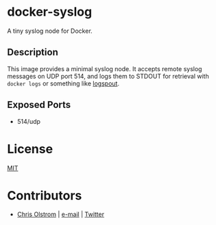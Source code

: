 # docker-syslog

A tiny syslog node for Docker.

## Description

This image provides a minimal syslog node. It accepts remote syslog messages on
UDP port 514, and logs them to STDOUT for retrieval with `docker logs` or
something like [logspout](https://github.com/gliderlabs/logspout).

## Exposed Ports

  * 514/udp

# License
[MIT](https://tldrlegal.com/license/mit-license)

# Contributors
  * [Chris Olstrom](https://colstrom.github.io/) | [e-mail](mailto:chris@olstrom.com) | [Twitter](https://twitter.com/ChrisOlstrom)

